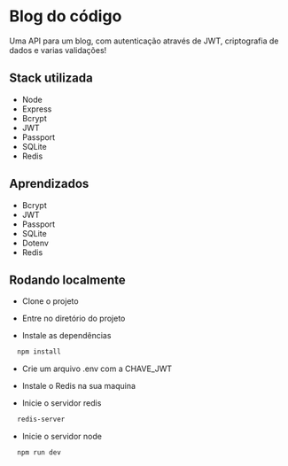 # Blog do código

Uma API para um blog, com autenticação através de JWT, criptografia de dados e varias validações!

## Stack utilizada

- Node
- Express
- Bcrypt
- JWT
- Passport
- SQLite
- Redis

## Aprendizados

- Bcrypt
- JWT
- Passport
- SQLite
- Dotenv
- Redis

## Rodando localmente

- Clone o projeto

- Entre no diretório do projeto

- Instale as dependências

```bash
  npm install
```

- Crie um arquivo .env com a CHAVE_JWT

- Instale o Redis na sua maquina

- Inicie o servidor redis

```bash
  redis-server
```
- Inicie o servidor node

```bash
  npm run dev
```
